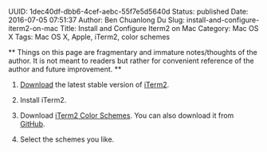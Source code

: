 UUID: 1dec40df-dbb6-4cef-aebc-55f7e5d5640d
Status: published
Date: 2016-07-05 07:51:37
Author: Ben Chuanlong Du
Slug: install-and-configure-iterm2-on-mac
Title: Install and Configure Iterm2 on Mac
Category: Mac OS X
Tags: Mac OS X, Apple, iTerm2, color schemes

**
Things on this page are
fragmentary and immature notes/thoughts of the author.
It is not meant to readers
but rather for convenient reference of the author and future improvement.
**

1. [Download](http://iterm2.com/downloads.html) 
the latest stable version of [iTerm2](http://iterm2.com).

2. Install iTerm2.

3. Download [iTerm2 Color Schemes](http://iterm2colorschemes.com/).
You can also download it from [GitHub](https://github.com/mbadolato/iTerm2-Color-Schemes).

4. Select the schemes you like. 

